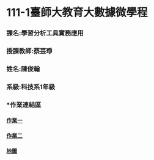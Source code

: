 #  111-1臺師大教育大數據微學程
### 課名:學習分析工具實務應用
###  授課教師:蔡芸琤
###  姓名:陳俊翰
###  系級:科技系1年級
###  *作業連結區
#### [作業一](https://github.com/nick399100/LAT/blob/main/week3/task1.ipynb)
#### [作業二](https://github.com/nick399100/LAT/blob/main/week5/plotly%20tesk2.ipynb)

#### [地圖](file:///C:/Users/nick3/Desktop/%E5%B8%AB%E5%A4%A7/LAT/LAT/week5/map.html)
